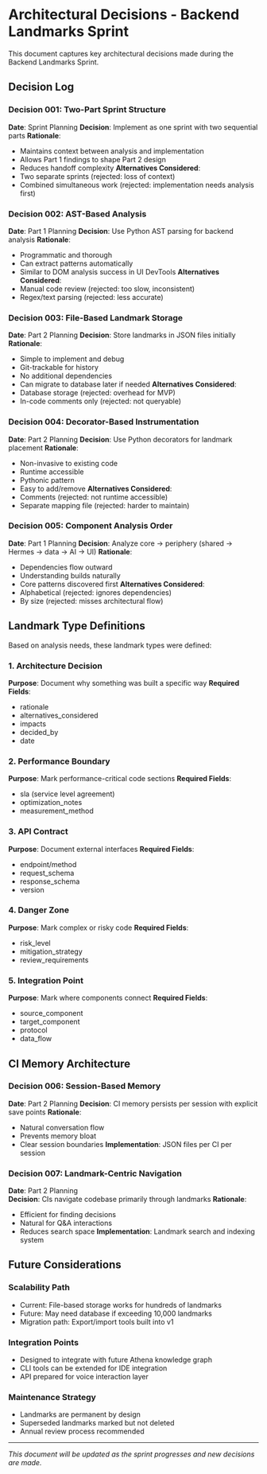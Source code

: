 # Architectural Decisions - Backend Landmarks Sprint

This document captures key architectural decisions made during the Backend Landmarks Sprint.

## Decision Log

### Decision 001: Two-Part Sprint Structure
**Date**: Sprint Planning
**Decision**: Implement as one sprint with two sequential parts
**Rationale**: 
- Maintains context between analysis and implementation
- Allows Part 1 findings to shape Part 2 design
- Reduces handoff complexity
**Alternatives Considered**:
- Two separate sprints (rejected: loss of context)
- Combined simultaneous work (rejected: implementation needs analysis first)

### Decision 002: AST-Based Analysis
**Date**: Part 1 Planning
**Decision**: Use Python AST parsing for backend analysis
**Rationale**:
- Programmatic and thorough
- Can extract patterns automatically
- Similar to DOM analysis success in UI DevTools
**Alternatives Considered**:
- Manual code review (rejected: too slow, inconsistent)
- Regex/text parsing (rejected: less accurate)

### Decision 003: File-Based Landmark Storage
**Date**: Part 2 Planning
**Decision**: Store landmarks in JSON files initially
**Rationale**:
- Simple to implement and debug
- Git-trackable for history
- No additional dependencies
- Can migrate to database later if needed
**Alternatives Considered**:
- Database storage (rejected: overhead for MVP)
- In-code comments only (rejected: not queryable)

### Decision 004: Decorator-Based Instrumentation
**Date**: Part 2 Planning
**Decision**: Use Python decorators for landmark placement
**Rationale**:
- Non-invasive to existing code
- Runtime accessible
- Pythonic pattern
- Easy to add/remove
**Alternatives Considered**:
- Comments (rejected: not runtime accessible)
- Separate mapping file (rejected: harder to maintain)

### Decision 005: Component Analysis Order
**Date**: Part 1 Planning
**Decision**: Analyze core → periphery (shared → Hermes → data → AI → UI)
**Rationale**:
- Dependencies flow outward
- Understanding builds naturally
- Core patterns discovered first
**Alternatives Considered**:
- Alphabetical (rejected: ignores dependencies)
- By size (rejected: misses architectural flow)

## Landmark Type Definitions

Based on analysis needs, these landmark types were defined:

### 1. Architecture Decision
**Purpose**: Document why something was built a specific way
**Required Fields**: 
- rationale
- alternatives_considered
- impacts
- decided_by
- date

### 2. Performance Boundary  
**Purpose**: Mark performance-critical code sections
**Required Fields**:
- sla (service level agreement)
- optimization_notes
- measurement_method

### 3. API Contract
**Purpose**: Document external interfaces
**Required Fields**:
- endpoint/method
- request_schema
- response_schema
- version

### 4. Danger Zone
**Purpose**: Mark complex or risky code
**Required Fields**:
- risk_level
- mitigation_strategy
- review_requirements

### 5. Integration Point
**Purpose**: Mark where components connect
**Required Fields**:
- source_component
- target_component
- protocol
- data_flow

## CI Memory Architecture

### Decision 006: Session-Based Memory
**Date**: Part 2 Planning
**Decision**: CI memory persists per session with explicit save points
**Rationale**:
- Natural conversation flow
- Prevents memory bloat
- Clear session boundaries
**Implementation**: JSON files per CI per session

### Decision 007: Landmark-Centric Navigation
**Date**: Part 2 Planning  
**Decision**: CIs navigate codebase primarily through landmarks
**Rationale**:
- Efficient for finding decisions
- Natural for Q&A interactions
- Reduces search space
**Implementation**: Landmark search and indexing system

## Future Considerations

### Scalability Path
- Current: File-based storage works for hundreds of landmarks
- Future: May need database if exceeding 10,000 landmarks
- Migration path: Export/import tools built into v1

### Integration Points
- Designed to integrate with future Athena knowledge graph
- CLI tools can be extended for IDE integration
- API prepared for voice interaction layer

### Maintenance Strategy
- Landmarks are permanent by design
- Superseded landmarks marked but not deleted
- Annual review process recommended

---

*This document will be updated as the sprint progresses and new decisions are made.*